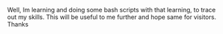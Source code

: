 Well, Im learning and doing some bash scripts with that learning, to trace out my skills. This will be useful to me further and hope same for visitors.
Thanks
